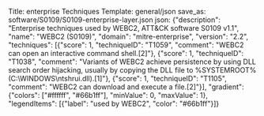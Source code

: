 Title: enterprise Techniques
Template: general/json
save_as: software/S0109/S0109-enterprise-layer.json
json: {"description": "Enterprise techniques used by WEBC2, ATT&CK software S0109 v1.1", "name": "WEBC2 (S0109)", "domain": "mitre-enterprise", "version": "2.2", "techniques": [{"score": 1, "techniqueID": "T1059", "comment": "WEBC2 can open an interactive command shell.[2]"}, {"score": 1, "techniqueID": "T1038", "comment": "Variants of WEBC2 achieve persistence by using DLL search order hijacking, usually by copying the DLL file to %SYSTEMROOT% (C:\\WINDOWS\\ntshrui.dll).[1]"}, {"score": 1, "techniqueID": "T1105", "comment": "WEBC2 can download and execute a file.[2]"}], "gradient": {"colors": ["#ffffff", "#66b1ff"], "minValue": 0, "maxValue": 1}, "legendItems": [{"label": "used by WEBC2", "color": "#66b1ff"}]}